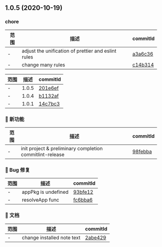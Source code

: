 ## 1.0.5 (2020-10-19)

### chore

| 范围 | 描述                                                | commitId                                                                       |
| ---- | --------------------------------------------------- | ------------------------------------------------------------------------------ |
| -    | adjust the unification of prettier and eslint rules | [a3a6c36](https://github.com/condorheroblog/commitlint-release/commit/a3a6c36) |
| -    | change many rules                                   | [c14b314](https://github.com/condorheroblog/commitlint-release/commit/c14b314) |

| 范围 | 描述  | commitId                                                                       |
| ---- | ----- | ------------------------------------------------------------------------------ |
| -    | 1.0.5 | [201e6ef](https://github.com/condorheroblog/commitlint-release/commit/201e6ef) |
| -    | 1.0.4 | [b1132af](https://github.com/condorheroblog/commitlint-release/commit/b1132af) |
| -    | 1.0.1 | [14c7bc3](https://github.com/condorheroblog/commitlint-release/commit/14c7bc3) |

### 🌟 新功能

| 范围 | 描述                                                     | commitId                                                                       |
| ---- | -------------------------------------------------------- | ------------------------------------------------------------------------------ |
| -    | init project & preliminary completion commitlint-release | [98febba](https://github.com/condorheroblog/commitlint-release/commit/98febba) |

### 🐛 Bug 修复

| 范围 | 描述                | commitId                                                                       |
| ---- | ------------------- | ------------------------------------------------------------------------------ |
| -    | appPkg is undefined | [93bfe12](https://github.com/condorheroblog/commitlint-release/commit/93bfe12) |
| -    | resolveApp func     | [fc6bba6](https://github.com/condorheroblog/commitlint-release/commit/fc6bba6) |

### 📝 文档

| 范围 | 描述                       | commitId                                                                       |
| ---- | -------------------------- | ------------------------------------------------------------------------------ |
| -    | change installed note text | [2abe429](https://github.com/condorheroblog/commitlint-release/commit/2abe429) |
